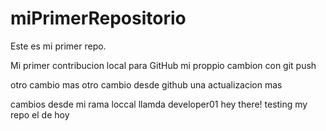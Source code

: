 # miPrimerRepositorio
Este es mi primer repo.

Mi primer contribucion local para GitHub
mi proppio cambion con git push

otro cambio mas
otro cambio desde github
una actualizacion mas

cambios desde mi rama loccal llamda developer01
hey there!
testing my repo
el de hoy 
